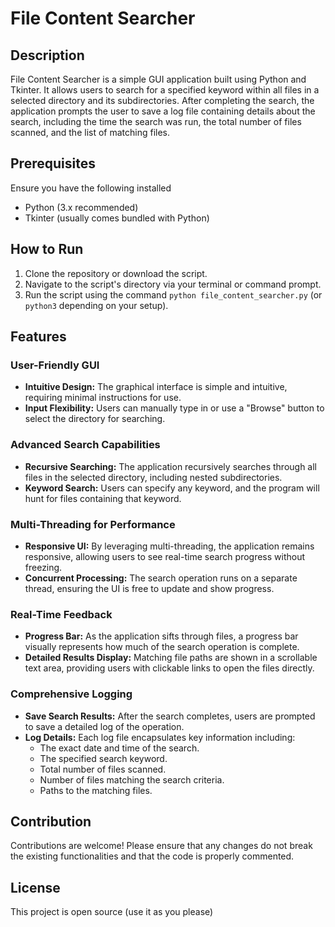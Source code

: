 # File Content Searcher

## Description
File Content Searcher is a simple GUI application built using Python and Tkinter. It allows users to search for a specified keyword within all files in a selected directory and its subdirectories. After completing the search, the application prompts the user to save a log file containing details about the search, including the time the search was run, the total number of files scanned, and the list of matching files.

## Prerequisites

Ensure you have the following installed
- Python (3.x recommended)
- Tkinter (usually comes bundled with Python)

## How to Run

1. Clone the repository or download the script.
2. Navigate to the script's directory via your terminal or command prompt.
3. Run the script using the command `python file_content_searcher.py` (or `python3` depending on your setup).

## Features

### User-Friendly GUI
- **Intuitive Design:** The graphical interface is simple and intuitive, requiring minimal instructions for use. 
- **Input Flexibility:** Users can manually type in or use a "Browse" button to select the directory for searching.

### Advanced Search Capabilities
- **Recursive Searching:** The application recursively searches through all files in the selected directory, including nested subdirectories.
- **Keyword Search:** Users can specify any keyword, and the program will hunt for files containing that keyword.

### Multi-Threading for Performance
- **Responsive UI:** By leveraging multi-threading, the application remains responsive, allowing users to see real-time search progress without freezing.
- **Concurrent Processing:** The search operation runs on a separate thread, ensuring the UI is free to update and show progress.

### Real-Time Feedback
- **Progress Bar:** As the application sifts through files, a progress bar visually represents how much of the search operation is complete.
- **Detailed Results Display:** Matching file paths are shown in a scrollable text area, providing users with clickable links to open the files directly.

### Comprehensive Logging
- **Save Search Results:** After the search completes, users are prompted to save a detailed log of the operation.
- **Log Details:** Each log file encapsulates key information including:
  - The exact date and time of the search.
  - The specified search keyword.
  - Total number of files scanned.
  - Number of files matching the search criteria.
  - Paths to the matching files.

## Contribution

Contributions are welcome! Please ensure that any changes do not break the existing functionalities and that the code is properly commented.

## License

This project is open source (use it as you please)
